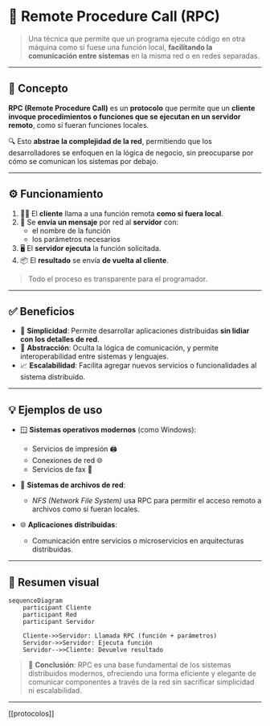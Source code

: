 
# 🧩 Remote Procedure Call (RPC)

> Una técnica que permite que un programa ejecute código en otra máquina como si fuese una función local, **facilitando la comunicación entre sistemas** en la misma red o en redes separadas.

---

## 🧠 Concepto

**RPC (Remote Procedure Call)** es un **protocolo** que permite que un **cliente invoque procedimientos o funciones que se ejecutan en un servidor remoto**, como si fueran funciones locales.

🔍 Esto **abstrae la complejidad de la red**, permitiendo que los desarrolladores se enfoquen en la lógica de negocio, sin preocuparse por cómo se comunican los sistemas por debajo.

---

## ⚙️ Funcionamiento

1. 🧑‍💻 El **cliente** llama a una función remota **como si fuera local**.
2. 📡 Se **envía un mensaje** por red al **servidor** con:
   - el nombre de la función
   - los parámetros necesarios
3. 🖥️ El **servidor ejecuta** la función solicitada.
4. 📦 El **resultado** se envía **de vuelta al cliente**.

> Todo el proceso es transparente para el programador.

---

## ✅ Beneficios

- 🎯 **Simplicidad**: Permite desarrollar aplicaciones distribuidas **sin lidiar con los detalles de red**.
- 🧩 **Abstracción**: Oculta la lógica de comunicación, y permite interoperabilidad entre sistemas y lenguajes.
- 📈 **Escalabilidad**: Facilita agregar nuevos servicios o funcionalidades al sistema distribuido.

---

## 💡 Ejemplos de uso

- 🪟 **Sistemas operativos modernos** (como Windows):
  - Servicios de impresión 🖨️
  - Conexiones de red 🌐
  - Servicios de fax 📨

- 📁 **Sistemas de archivos de red**:
  - *NFS (Network File System)* usa RPC para permitir el acceso remoto a archivos como si fueran locales.

- 🌐 **Aplicaciones distribuidas**:
  - Comunicación entre servicios o microservicios en arquitecturas distribuidas.

---

## 🧭 Resumen visual

```mermaid
sequenceDiagram
    participant Cliente
    participant Red
    participant Servidor

    Cliente->>Servidor: Llamada RPC (función + parámetros)
    Servidor->>Servidor: Ejecuta función
    Servidor-->>Cliente: Devuelve resultado
````


> 📝 **Conclusión**: RPC es una base fundamental de los sistemas distribuidos modernos, ofreciendo una forma eficiente y elegante de comunicar componentes a través de la red sin sacrificar simplicidad ni escalabilidad.


----

[[protocolos]]